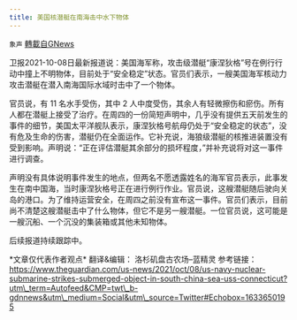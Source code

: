```yaml
---
title: 美国核潜艇在南海击中水下物体
---
```

`象声` [轉載自GNews](https://gnews.org/zh-hans/1580107/)

卫报2021-10-08日最新报道说：美国海军称，攻击级潜艇“康涅狄格”号在例行行动中撞上不明物体，目前处于“安全稳定”状态。官员们表示，一艘美国海军核动力攻击潜艇在潜入南海国际水域时击中了一个物体。

官员说，有 11 名水手受伤，其中 2 人中度受伤，其余人有轻微擦伤和瘀伤。所有人都在潜艇上接受了治疗。在周四的一份简短声明中，几乎没有提供五天前发生的事件的细节，美国太平洋舰队表示，康涅狄格号航母仍处于“安全稳定的状态”，没有危及生命的伤害，潜艇仍在全面运作。它补充说，海狼级潜艇的核推进装置没有受到影响。声明说：“正在评估潜艇其余部分的损坏程度，”并补充说将对这一事件进行调查。

声明没有具体说明事件发生的地点，但两名不愿透露姓名的海军官员表示，此事发生在南中国海，当时康涅狄格号正在进行例行作业。官员说，这艘潜艇随后驶向关岛的港口。为了维持运营安全，在周四之前没有宣布这一事件。官员们表示，目前尚不清楚这艘潜艇击中了什么物体，但它不是另一艘潜艇。一位官员说，这可能是一艘沉船、一个沉没的集装箱或其他未知物体。

后续报道持续跟踪中。

\*文章仅代表作者观点\*
 翻译&编辑： 洛杉矶盘古农场–蓝精灵
 参考链接：https://www.theguardian.com/us-news/2021/oct/08/us-navy-nuclear-submarine-strikes-submerged-object-in-south-china-sea-uss-connecticut?utm\_term=Autofeed&CMP=twt\_b-gdnnews&utm\_medium=Social&utm\_source=Twitter#Echobox=1633650195
